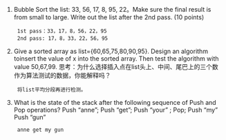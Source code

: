 1. Bubble Sort the list: 33, 56, 17, 8, 95, 22。Make sure the final result is from small to large.
Write out the list after the 2nd pass. (10 points)

        1st pass：33，17，8，56，22，95
        2nd pass: 17，8，33，22，56，95

2. Give a sorted array as list={60,65,75,80,90,95}. Design an algorithm toinsert the value of x into the sorted array. Then test the algorithm with value 50,67,99.
思考：为什么选择插入点在list头上、中间、尾巴上的三个数作为算法测试的数据，你能解释吗？

        将list平均分段再进行检测。

3. What is the state of the stack after the following sequence of Push and Pop operations?
Push “anne”; Push “get”; Push “your” ; Pop; Push “my” Push “gun” 

        anne get my gun

